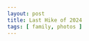 ```yaml
---
layout: post
title: Last Hike of 2024
tags: [ family, photos ]
---
```


<script src="https://cdn.jsdelivr.net/npm/publicalbum@latest/embed-ui.min.js" async></script>
<div class="pa-gallery-player-widget" style="width:640px; height:480px; display:none;"
  data-link="https://photos.app.goo.gl/iYxzDAc3MzU7S5A2A"
  data-title="last hike of summer"
  data-description="5 new items added to shared album">
  <object data="https://lh3.googleusercontent.com/pw/AP1GczMUdN67xDnHbps863Lge7i9_rSQV8kPR3peWdqYh8cvmw-dOsv3MBkPDC8-NzK8XlivhqjOzZkKIHzjv4qcce4HeB3hFI7cEY8fsbbNmHO6xBOp24kx=w1920-h1080"></object>
  <object data="https://lh3.googleusercontent.com/pw/AP1GczO1q_65fIm9MWJvjtq0-kGtCDdquuFCKyemNtNiZjVX0FkGt51eMRas4yKyNs96QipoiDSo8crJNO9iJE4EX1b7fs8P5CtlMj4j4TJ2OEebyHdR-fAc=w1920-h1080"></object>
  <object data="https://lh3.googleusercontent.com/pw/AP1GczPIIwnkyKNUPMyA9k0W3MRBZBMgife7z9agQCxi_P9tsh9PcAAAEenwGh3ijY5IiJGrPArqS_qSjJaS35n7UJw2af42yZkkMSVpbcZUYNMOnIdW5k9V=w1920-h1080"></object>
  <object data="https://lh3.googleusercontent.com/pw/AP1GczMX91Zucef1mXcnxwn-Kyxoovh6ZkDmnpcGya3ipfC-GyLM39Nr_zkrG95QTwysEBXcj2kLtZAf3VDDRULwCrEzMQpLHe696YmWfBA59Px4ra7cHH6m=w1920-h1080"></object>
  <object data="https://lh3.googleusercontent.com/pw/AP1GczPcuqDjx1FsUzq0Vwof6JuniEOjdljVHX16lfxptgqluCvWAVeJA1H_Oo3zO9dmYbFW1rAwV8lwoLGqkn0W57mBQKUAHaDNANtOpaeuxhL38AQ6zcAx=w1920-h1080"></object>
</div>